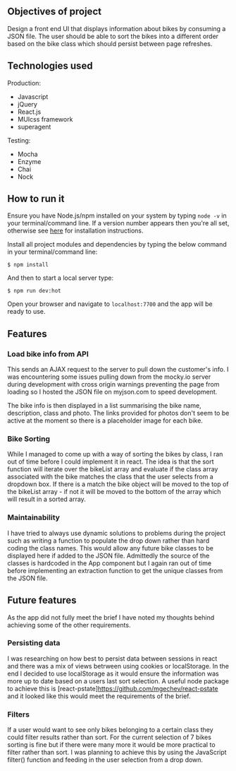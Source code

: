 ## Objectives of project

Design a front end UI that displays information about bikes by consuming a JSON file. The user should be able to sort the bikes into a different order based on the bike class which should persist between page refreshes.

## Technologies used

Production:
- Javascript
- jQuery
- React.js
- MUIcss framework
- superagent

Testing:
- Mocha
- Enzyme
- Chai
- Nock

## How to run it

Ensure you have Node.js/npm installed on your system by typing `node -v` in your terminal/command line. If a version number appears then you're all set, otherwise see [here](https://docs.npmjs.com/getting-started/installing-node) for installation instructions.

Install all project modules and dependencies by typing the below command in your terminal/command line:

`$ npm install`

And then to start a local server type:

`$ npm run dev:hot`

Open your browser and navigate to `localhost:7700` and the app will be ready to use.

## Features

### Load bike info from API

This sends an AJAX request to the server to pull down the customer's info. I was encountering some issues pulling down from the mocky.io server during development with cross origin warnings preventing the page from loading so I hosted the JSON file on myjson.com to speed development.

The bike info is then displayed in a list summarising the bike name, description, class and photo. The links provided for photos don't seem to be active at the moment so there is a placeholder image for each bike.

### Bike Sorting

While I managed to come up with a way of sorting the bikes by class, I ran out of time before I could implement it in react. The idea is that the sort function will iterate over the bikeList array and evaluate if the class array associated with the bike matches the class that the user selects from a dropdown box. If there is a match the bike object will be moved to the top of the bikeList array - if not it will be moved to the bottom of the array which will result in a sorted array.

### Maintainability

I have tried to always use dynamic solutions to problems during the project such as writing a function to populate the drop down rather than hard coding the class names. This would allow any future bike classes to be displayed here if added to the JSON file. Admittedly the source of the classes is hardcoded in the App component but I again ran out of time before implementing an extraction function to get the unique classes from the JSON file.

## Future features

As the app did not fully meet the brief I have noted my thoughts behind achieving some of the other requirements.

### Persisting data

I was researching on how best to persist data between sessions in react and there was a mix of views betrween using cookies or localStorage. In the end I decided to use localStorage as it would ensure the information was more up to date based on a users last sort selection. A useful node package to achieve this is [react-pstate]https://github.com/mgechev/react-pstate and it looked like this would meet the requirements of the brief.

### Filters

If a user would want to see only bikes belonging to a certain class they could filter results rather than sort. For the current selection of 7 bikes sorting is fine but if there were many more it would be more practical to filter rather than sort. I was planning to achieve this by using the JavaScript filter() function and feeding in the user selection from a drop down.
